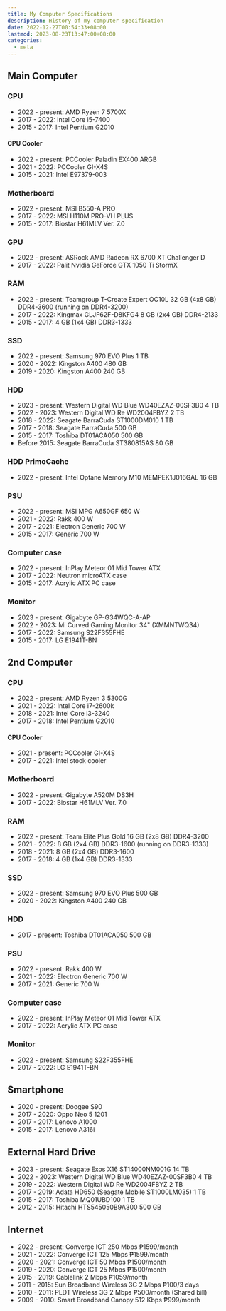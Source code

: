 ```yaml
---
title: My Computer Specifications
description: History of my computer specification
date: 2022-12-27T00:54:33+08:00
lastmod: 2023-08-23T13:47:00+08:00
categories:
  - meta
---
```

## Main Computer
### CPU
* 2022 - present: AMD Ryzen 7 5700X
* 2017 - 2022: Intel Core i5-7400
* 2015 - 2017: Intel Pentium G2010

#### CPU Cooler
* 2022 - present: PCCooler Paladin EX400 ARGB
* 2021 - 2022: PCCooler GI-X4S
* 2015 - 2021: Intel E97379-003

### Motherboard
* 2022 - present: MSI B550-A PRO
* 2017 - 2022: MSI H110M PRO-VH PLUS
* 2015 - 2017: Biostar H61MLV Ver. 7.0

### GPU
* 2022 - present: ASRock AMD Radeon RX 6700 XT Challenger D
* 2017 - 2022: Palit Nvidia GeForce GTX 1050 Ti StormX

### RAM
* 2022 - present: Teamgroup T-Create Expert OC10L 32 GB (4x8 GB) DDR4-3600 (running on DDR4-3200)
* 2017 - 2022: Kingmax GLJF62F-D8KFG4 8 GB (2x4 GB) DDR4-2133
* 2015 - 2017: 4 GB (1x4 GB) DDR3-1333

### SSD
* 2022 - present: Samsung 970 EVO Plus 1 TB
* 2020 - 2022: Kingston A400 480 GB
* 2019 - 2020: Kingston A400 240 GB

### HDD
* 2023 - present: Western Digital WD Blue WD40EZAZ-00SF3B0 4 TB
* 2022 - 2023: Western Digital WD Re WD2004FBYZ 2 TB
* 2018 - 2022: Seagate BarraCuda ST1000DM010 1 TB
* 2017 - 2018: Seagate BarraCuda 500 GB
* 2015 - 2017: Toshiba DT01ACA050 500 GB
* Before 2015: Seagate BarraCuda ST380815AS 80 GB

### HDD PrimoCache
* 2022 - present: Intel Optane Memory M10 MEMPEK1J016GAL 16 GB

### PSU
* 2022 - present: MSI MPG A650GF 650 W
* 2021 - 2022: Rakk 400 W
* 2017 - 2021: Electron Generic 700 W
* 2015 - 2017: Generic 700 W

### Computer case
* 2022 - present: InPlay Meteor 01 Mid Tower ATX
* 2017 - 2022: Neutron microATX case
* 2015 - 2017: Acrylic ATX PC case

### Monitor
* 2023 - present: Gigabyte GP-G34WQC-A-AP
* 2022 - 2023: Mi Curved Gaming Monitor 34" (XMMNTWQ34)
* 2017 - 2022: Samsung S22F355FHE
* 2015 - 2017: LG E1941T-BN

## 2nd Computer
### CPU
* 2022 - present: AMD Ryzen 3 5300G
* 2021 - 2022: Intel Core i7-2600k
* 2018 - 2021: Intel Core i3-3240
* 2017 - 2018: Intel Pentium G2010

#### CPU Cooler
* 2021 - present: PCCooler GI-X4S
* 2017 - 2021: Intel stock cooler

### Motherboard
* 2022 - present: Gigabyte A520M DS3H
* 2017 - 2022: Biostar H61MLV Ver. 7.0

### RAM
* 2022 - present: Team Elite Plus Gold 16 GB (2x8 GB) DDR4-3200
* 2021 - 2022: 8 GB (2x4 GB) DDR3-1600 (running on DDR3-1333)
* 2018 - 2021: 8 GB (2x4 GB) DDR3-1600
* 2017 - 2018: 4 GB (1x4 GB) DDR3-1333

### SSD
* 2022 - present: Samsung 970 EVO Plus 500 GB
* 2020 - 2022: Kingston A400 240 GB

### HDD
* 2017 - present: Toshiba DT01ACA050 500 GB

### PSU
* 2022 - present: Rakk 400 W
* 2021 - 2022: Electron Generic 700 W
* 2017 - 2021: Generic 700 W

### Computer case
* 2022 - present: InPlay Meteor 01 Mid Tower ATX
* 2017 - 2022: Acrylic ATX PC case

### Monitor
* 2022 - present: Samsung S22F355FHE
* 2017 - 2022: LG E1941T-BN

## Smartphone
* 2020 - present: Doogee S90
* 2017 - 2020: Oppo Neo 5 1201
* 2017 - 2017: Lenovo A1000
* 2015 - 2017: Lenovo A316i

## External Hard Drive
* 2023 - present: Seagate Exos X16 ST14000NM001G 14 TB
* 2022 - 2023: Western Digital WD Blue WD40EZAZ-00SF3B0 4 TB
* 2019 - 2022: Western Digital WD Re WD2004FBYZ 2 TB
* 2017 - 2019: Adata HD650 (Seagate Mobile ST1000LM035) 1 TB
* 2015 - 2017: Toshiba MQ01UBD100 1 TB
* 2012 - 2015: Hitachi HTS545050B9A300 500 GB

## Internet
* 2022 - present: Converge ICT 250 Mbps ₱1599/month
* 2021 - 2022: Converge ICT 125 Mbps ₱1599/month
* 2020 - 2021: Converge ICT 50 Mbps ₱1500/month
* 2019 - 2020: Converge ICT 25 Mbps ₱1500/month
* 2015 - 2019: Cablelink 2 Mbps ₱1059/month
* 2011 - 2015: Sun Broadband Wireless 3G 2 Mbps ₱100/3 days
* 2010 - 2011: PLDT Wireless 3G 2 Mbps ₱500/month (Shared bill)
* 2009 - 2010: Smart Broadband Canopy 512 Kbps ₱999/month